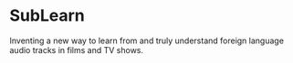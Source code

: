 # SubLearn
Inventing a new way to learn from and truly understand foreign language audio tracks in films and TV shows.

